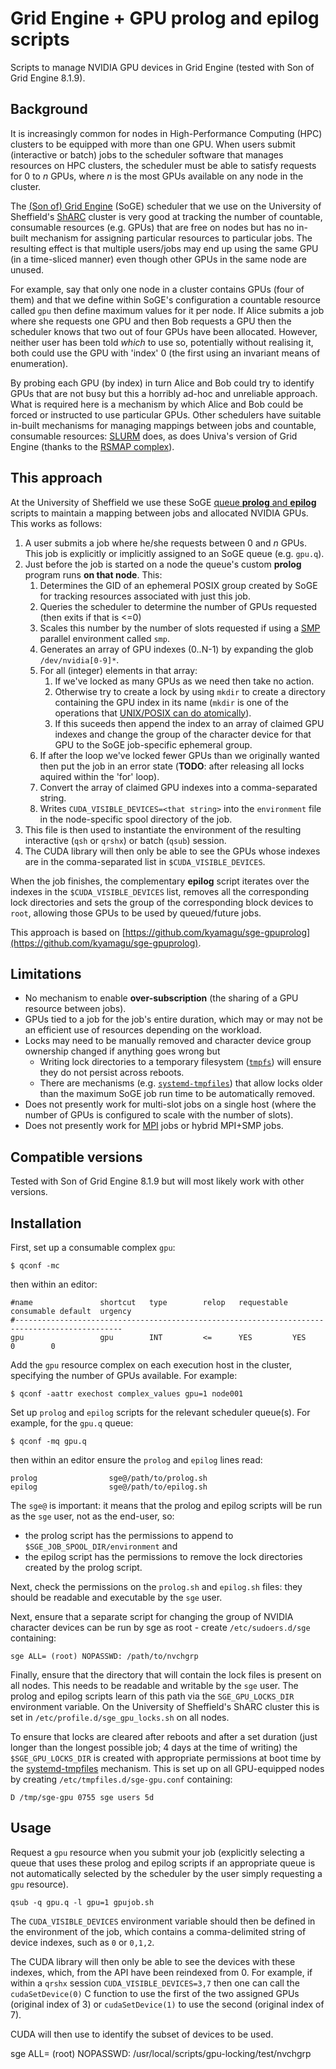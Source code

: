 Grid Engine + GPU prolog and epilog scripts
===========================================

Scripts to manage NVIDIA GPU devices in Grid Engine (tested with Son of Grid Engine 8.1.9).

Background
----------

It is increasingly common for nodes in High-Performance Computing (HPC) clusters to be equipped with more than one GPU. 
When users submit (interactive or batch) jobs to the scheduler software that manages resources on HPC clusters, 
the scheduler must be able to satisfy requests for 0 to $n$ GPUs, 
where $n$ is the most GPUs available on any node in the cluster. 

The [(Son of) Grid Engine](https://arc.liv.ac.uk/SGE/) (SoGE) scheduler 
that we use on the University of Sheffield's [ShARC](https://docs.hpc.sheffield.ac.uk/en/latest/sharc/index.html) cluster 
is very good at tracking the number of countable, consumable resources (e.g. GPUs) that are free on nodes 
but has no in-built mechanism for assigning particular resources to particular jobs. 
The resulting effect is that multiple users/jobs may end up using the same GPU (in a time-sliced manner) 
even though other GPUs in the same node are unused.

For example, say that only one node in a cluster contains GPUs (four of them) and 
that we define within SoGE's configuration a countable resource called `gpu` 
then define maximum values for it per node. 
If Alice submits a job where she requests one GPU 
and then Bob requests a GPU 
then the scheduler knows that two out of four GPUs have been allocated. 
However, neither user has been told _which_ to use 
so, potentially without realising it, both could use the GPU with 'index' 0 
(the first using an invariant means of enumeration).

By probing each GPU (by index) in turn Alice and Bob could try to identify GPUs that are not busy 
but this a horribly ad-hoc and unreliable approach. 
What is required here is a mechanism by which Alice and Bob could be forced or instructed to use particular GPUs. 
Other schedulers have suitable in-built mechanisms for managing mappings between jobs and countable, consumable resources: 
[SLURM][SLURM] does, 
as does Univa's version of Grid Engine (thanks to the [RSMAP complex][RSMAP]).

This approach
-------------

At the University of Sheffield we use these SoGE [queue **prolog** and **epilog**][sge_conf-man] scripts 
to maintain a mapping between jobs and allocated NVIDIA GPUs. 
This works as follows:

 1. A user submits a job where he/she requests between 0 and $n$ GPUs. 
    This job is explicitly or implicitly assigned to an SoGE queue (e.g. `gpu.q`).
 1. Just before the job is started on a node the queue's custom **prolog** program runs **on that node**. 
    This:
     1. Determines the GID of an ephemeral POSIX group created by SoGE for tracking resources associated with just this job.
     1. Queries the scheduler to determine the number of GPUs requested (then exits if that is <=0)
     1. Scales this number by the number of slots requested if using a [SMP][SMP] parallel environment called `smp`.
     1. Generates an array of GPU indexes (0..N-1) by expanding the glob `/dev/nvidia[0-9]*`.
     1. For all (integer) elements in that array: 
         1. If we've locked as many GPUs as we need then take no action.
         1. Otherwise try to create a lock by using `mkdir` to create a directory containing the GPU index in its name 
            (`mkdir` is one of the operations that [UNIX/POSIX can do atomically](https://rcrowley.org/2010/01/06/things-unix-can-do-atomically.html)).
         1. If this suceeds then append the index to an array of claimed GPU indexes 
            and change the group of the character device for that GPU to the SoGE job-specific ephemeral group.
     1. If after the loop we've locked fewer GPUs than we originally wanted 
        then put the job in an error state 
        (**TODO**: after releasing all locks aquired within the 'for' loop).
     1. Convert the array of claimed GPU indexes into a comma-separated string.
     1. Writes `CUDA_VISIBLE_DEVICES=<that string>` into the `environment` file 
        in the node-specific spool directory of the job.
 1. This file is then used to instantiate the environment of the resulting interactive (`qsh` or `qrshx`) or batch (`qsub`) session.
 1. The CUDA library will then only be able to see the GPUs whose indexes are in the comma-separated list in `$CUDA_VISIBLE_DEVICES`. 

When the job finishes, the complementary **epilog** script 
iterates over the indexes in the `$CUDA_VISIBLE_DEVICES` list, 
removes all the corresponding lock directories
and sets the group of the corresponding block devices to `root`,
allowing those  GPUs to be used by queued/future jobs.

This approach is based on [https://github.com/kyamagu/sge-gpuprolog](https://github.com/kyamagu/sge-gpuprolog).

Limitations
-----------

  * No mechanism to enable **over-subscription** (the sharing of a GPU resource between jobs).
  * GPUs tied to a job for the job's entire duration, 
    which may or may not be an efficient use of resources depending on the workload.
  * Locks may need to be manually removed and character device group ownership changed if anything goes wrong but
      * Writing lock directories to a temporary filesystem ([`tmpfs`][tmpfs]) 
        will ensure they do not persist across reboots.
      * There are mechanisms (e.g. [`systemd-tmpfiles`][systemd-tmpfiles]) 
        that allow locks older than the maximum SoGE job run time to be automatically removed.
  * Does not presently work for multi-slot jobs on a single host 
    (where the number of GPUs is configured to scale with the number of slots).
  * Does not presently work for [MPI][MPI] jobs or hybrid MPI+SMP jobs.

Compatible versions
-------------------

Tested with Son of Grid Engine 8.1.9 but will most likely work with other versions.

Installation
------------

First, set up a consumable complex `gpu`:

```
$ qconf -mc
```

then within an editor:

```
#name               shortcut   type        relop   requestable consumable default  urgency
#----------------------------------------------------------------------------------------------
gpu                 gpu        INT         <=      YES         YES        0        0
```


Add the `gpu` resource complex on each execution host in the cluster, 
specifying the number of GPUs available. 
For example:

```
$ qconf -aattr exechost complex_values gpu=1 node001
```

Set up `prolog` and `epilog` scripts for the relevant scheduler queue(s). 
For example, for the `gpu.q` queue:

```
$ qconf -mq gpu.q
```

then within an editor ensure the `prolog` and `epilog` lines read:

```
prolog                sge@/path/to/prolog.sh
epilog                sge@/path/to/epilog.sh
```

The `sge@` is important: it means that the prolog and epilog scripts will be run as the `sge` user, not as the end-user, so:

  * the prolog script has the permissions to append to `$SGE_JOB_SPOOL_DIR/environment` and
  * the epilog script has the permissions to remove the lock directories created by the prolog script.

Next, check the permissions on the `prolog.sh` and `epilog.sh` files: they should be readable and executable by the `sge` user.

Next, ensure that a separate script for changing the group of NVIDIA character devices can be run by sge as root - 
create `/etc/sudoers.d/sge` containing:


```
sge ALL= (root) NOPASSWD: /path/to/nvchgrp
```

Finally, ensure that the directory that will contain the lock files is present on all nodes. 
This needs to be readable and writable by the `sge` user. 
The prolog and epilog scripts learn of this path via the `SGE_GPU_LOCKS_DIR` environment variable. 
On the University of Sheffield's ShARC cluster this is set in `/etc/profile.d/sge_gpu_locks.sh` on all nodes.

To ensure that locks are cleared after reboots and after a set duration 
(just longer than the longest possible job; 4 days at the time of writing) 
the `$SGE_GPU_LOCKS_DIR` is created with appropriate permissions at boot time 
by the [systemd-tmpfiles][systemd-tmpfiles] mechanism. 
This is set up on all GPU-equipped nodes by creating `/etc/tmpfiles.d/sge-gpu.conf` containing:

```
D /tmp/sge-gpu 0755 sge users 5d
```

Usage
-----

Request a `gpu` resource when you submit your job 
(explicitly selecting a queue that uses these prolog and epilog scripts 
 if an appropriate queue is not automatically selected by the scheduler by the user simply requesting a `gpu` resource).

```
qsub -q gpu.q -l gpu=1 gpujob.sh
```

The `CUDA_VISIBLE_DEVICES` environment variable should then be defined in the environment of the job, 
which contains a comma-delimited string of device indexes, such as `0` or `0,1,2`. 

The CUDA library will then only be able to see the devices with these indexes, 
which, from the API have been reindexed from 0. 
For example, if within a `qrshx` session `CUDA_VISIBLE_DEVICES=3,7` 
then one can call the `cudaSetDevice(0)` C function to use the first of the two assigned GPUs (original index of 3) 
or `cudaSetDevice(1)` to use the second (original index of 7).

CUDA will then use to identify the subset of devices to be used.


[MPI]: https://en.wikipedia.org/wiki/Message_Passing_Interface
[RSMAP]: http://gridengine.eu/grid-engine-internals/102-univa-grid-engine-810-features-part-2-better-resource-management-with-the-rsmap-complex-2012-05-25
[SLURM]: https://slurm.schedmd.com/
[SMP]: https://en.wikipedia.org/wiki/Symmetric_multiprocessing
[sge_conf-man]: http://gridscheduler.sourceforge.net/htmlman/htmlman5/sge_conf.html
[systemd-tmpfiles]: https://www.freedesktop.org/software/systemd/man/systemd-tmpfiles.html
[tmpfs]: https://en.wikipedia.org/wiki/Tmpfs

sge ALL= (root) NOPASSWD: /usr/local/scripts/gpu-locking/test/nvchgrp
